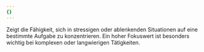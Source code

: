 ```yaml
---
{}
---
```

Zeigt die Fähigkeit, sich in stressigen oder ablenkenden Situationen auf eine bestimmte Aufgabe zu konzentrieren. Ein hoher Fokuswert ist besonders wichtig bei komplexen oder langwierigen Tätigkeiten.